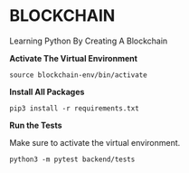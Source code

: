 # BLOCKCHAIN
Learning Python By Creating A Blockchain

**Activate The Virtual Environment**
```
source blockchain-env/bin/activate
```

**Install All Packages**
```
pip3 install -r requirements.txt 
```

**Run the Tests**

Make sure to activate the virtual environment.

```
python3 -m pytest backend/tests
```
